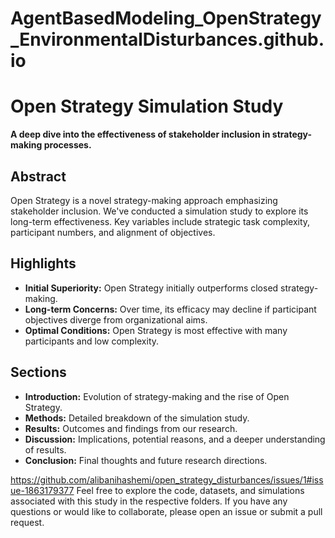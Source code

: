 # AgentBasedModeling_OpenStrategy_EnvironmentalDisturbances.github.io
# Open Strategy Simulation Study

**A deep dive into the effectiveness of stakeholder inclusion in strategy-making processes.**

## Abstract

Open Strategy is a novel strategy-making approach emphasizing stakeholder inclusion. We've conducted a simulation study to explore its long-term effectiveness. Key variables include strategic task complexity, participant numbers, and alignment of objectives.

## Highlights

- **Initial Superiority:** Open Strategy initially outperforms closed strategy-making.
- **Long-term Concerns:** Over time, its efficacy may decline if participant objectives diverge from organizational aims.
- **Optimal Conditions:** Open Strategy is most effective with many participants and low complexity.

## Sections

- **Introduction:** Evolution of strategy-making and the rise of Open Strategy.
- **Methods:** Detailed breakdown of the simulation study.
- **Results:** Outcomes and findings from our research.
- **Discussion:** Implications, potential reasons, and a deeper understanding of results.
- **Conclusion:** Final thoughts and future research directions.

https://github.com/alibanihashemi/open_strategy_disturbances/issues/1#issue-1863179377
Feel free to explore the code, datasets, and simulations associated with this study in the respective folders. If you have any questions or would like to collaborate, please open an issue or submit a pull request.
